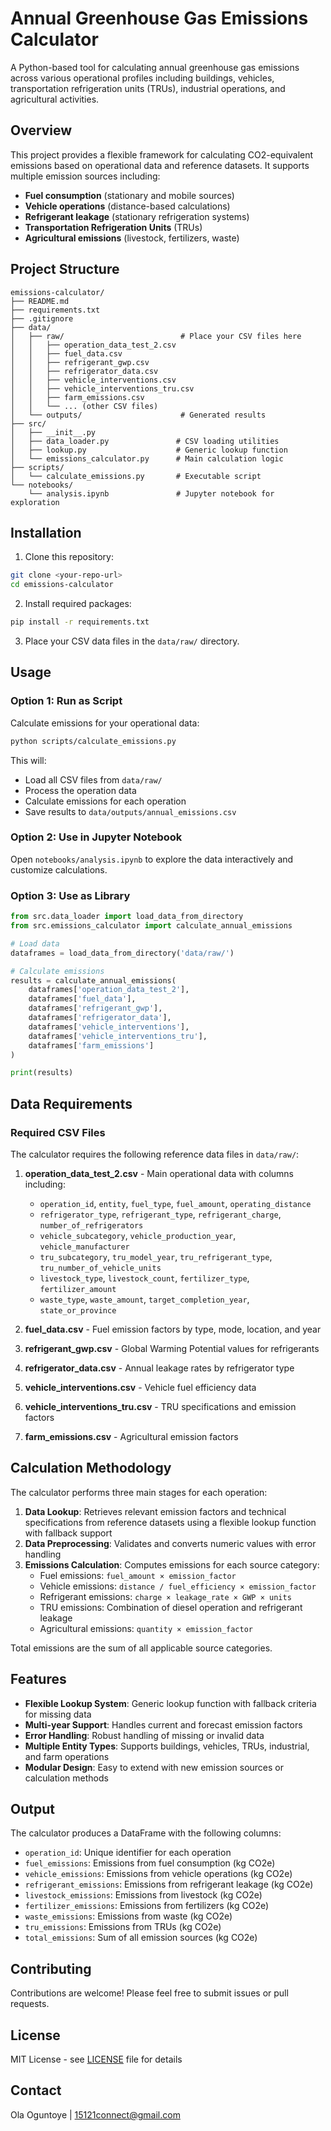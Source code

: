 # Annual Greenhouse Gas Emissions Calculator

A Python-based tool for calculating annual greenhouse gas emissions across various operational profiles including buildings, vehicles, transportation refrigeration units (TRUs), industrial operations, and agricultural activities.

## Overview

This project provides a flexible framework for calculating CO2-equivalent emissions based on operational data and reference datasets. It supports multiple emission sources including:

- **Fuel consumption** (stationary and mobile sources)
- **Vehicle operations** (distance-based calculations)
- **Refrigerant leakage** (stationary refrigeration systems)
- **Transportation Refrigeration Units** (TRUs)
- **Agricultural emissions** (livestock, fertilizers, waste)

## Project Structure

```
emissions-calculator/
├── README.md
├── requirements.txt
├── .gitignore
├── data/
│   ├── raw/                          # Place your CSV files here
│   │   ├── operation_data_test_2.csv
│   │   ├── fuel_data.csv
│   │   ├── refrigerant_gwp.csv
│   │   ├── refrigerator_data.csv
│   │   ├── vehicle_interventions.csv
│   │   ├── vehicle_interventions_tru.csv
│   │   ├── farm_emissions.csv
│   │   └── ... (other CSV files)
│   └── outputs/                      # Generated results
├── src/
│   ├── __init__.py
│   ├── data_loader.py               # CSV loading utilities
│   ├── lookup.py                    # Generic lookup function
│   └── emissions_calculator.py      # Main calculation logic
├── scripts/
│   └── calculate_emissions.py       # Executable script
└── notebooks/
    └── analysis.ipynb               # Jupyter notebook for exploration
```

## Installation

1. Clone this repository:
```bash
git clone <your-repo-url>
cd emissions-calculator
```

2. Install required packages:
```bash
pip install -r requirements.txt
```

3. Place your CSV data files in the `data/raw/` directory.

## Usage

### Option 1: Run as Script

Calculate emissions for your operational data:

```bash
python scripts/calculate_emissions.py
```

This will:
- Load all CSV files from `data/raw/`
- Process the operation data
- Calculate emissions for each operation
- Save results to `data/outputs/annual_emissions.csv`

### Option 2: Use in Jupyter Notebook

Open `notebooks/analysis.ipynb` to explore the data interactively and customize calculations.

### Option 3: Use as Library

```python
from src.data_loader import load_data_from_directory
from src.emissions_calculator import calculate_annual_emissions

# Load data
dataframes = load_data_from_directory('data/raw/')

# Calculate emissions
results = calculate_annual_emissions(
    dataframes['operation_data_test_2'],
    dataframes['fuel_data'],
    dataframes['refrigerant_gwp'],
    dataframes['refrigerator_data'],
    dataframes['vehicle_interventions'],
    dataframes['vehicle_interventions_tru'],
    dataframes['farm_emissions']
)

print(results)
```

## Data Requirements

### Required CSV Files

The calculator requires the following reference data files in `data/raw/`:

1. **operation_data_test_2.csv** - Main operational data with columns including:
   - `operation_id`, `entity`, `fuel_type`, `fuel_amount`, `operating_distance`
   - `refrigerator_type`, `refrigerant_type`, `refrigerant_charge`, `number_of_refrigerators`
   - `vehicle_subcategory`, `vehicle_production_year`, `vehicle_manufacturer`
   - `tru_subcategory`, `tru_model_year`, `tru_refrigerant_type`, `tru_number_of_vehicle_units`
   - `livestock_type`, `livestock_count`, `fertilizer_type`, `fertilizer_amount`
   - `waste_type`, `waste_amount`, `target_completion_year`, `state_or_province`

2. **fuel_data.csv** - Fuel emission factors by type, mode, location, and year
3. **refrigerant_gwp.csv** - Global Warming Potential values for refrigerants
4. **refrigerator_data.csv** - Annual leakage rates by refrigerator type
5. **vehicle_interventions.csv** - Vehicle fuel efficiency data
6. **vehicle_interventions_tru.csv** - TRU specifications and emission factors
7. **farm_emissions.csv** - Agricultural emission factors

## Calculation Methodology

The calculator performs three main stages for each operation:

1. **Data Lookup**: Retrieves relevant emission factors and technical specifications from reference datasets using a flexible lookup function with fallback support
2. **Data Preprocessing**: Validates and converts numeric values with error handling
3. **Emissions Calculation**: Computes emissions for each source category:
   - Fuel emissions: `fuel_amount × emission_factor`
   - Vehicle emissions: `distance / fuel_efficiency × emission_factor`
   - Refrigerant emissions: `charge × leakage_rate × GWP × units`
   - TRU emissions: Combination of diesel operation and refrigerant leakage
   - Agricultural emissions: `quantity × emission_factor`

Total emissions are the sum of all applicable source categories.

## Features

- **Flexible Lookup System**: Generic lookup function with fallback criteria for missing data
- **Multi-year Support**: Handles current and forecast emission factors
- **Error Handling**: Robust handling of missing or invalid data
- **Multiple Entity Types**: Supports buildings, vehicles, TRUs, industrial, and farm operations
- **Modular Design**: Easy to extend with new emission sources or calculation methods

## Output

The calculator produces a DataFrame with the following columns:
- `operation_id`: Unique identifier for each operation
- `fuel_emissions`: Emissions from fuel consumption (kg CO2e)
- `vehicle_emissions`: Emissions from vehicle operations (kg CO2e)
- `refrigerant_emissions`: Emissions from refrigerant leakage (kg CO2e)
- `livestock_emissions`: Emissions from livestock (kg CO2e)
- `fertilizer_emissions`: Emissions from fertilizers (kg CO2e)
- `waste_emissions`: Emissions from waste (kg CO2e)
- `tru_emissions`: Emissions from TRUs (kg CO2e)
- `total_emissions`: Sum of all emission sources (kg CO2e)

## Contributing

Contributions are welcome! Please feel free to submit issues or pull requests.

## License

MIT License - see [LICENSE](License) file for details

## Contact

Ola Oguntoye | 15121connect@gmail.com
